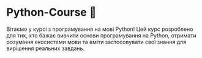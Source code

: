 # Python-Course 🐍
Вітаємо у курсі з програмування на мові Python! Цей курс розроблено для тих, хто бажає вивчити основи програмування на Python, отримати розуміння екосистеми мови та вміти застосовувати свої знання для вирішення реальних завдань.
